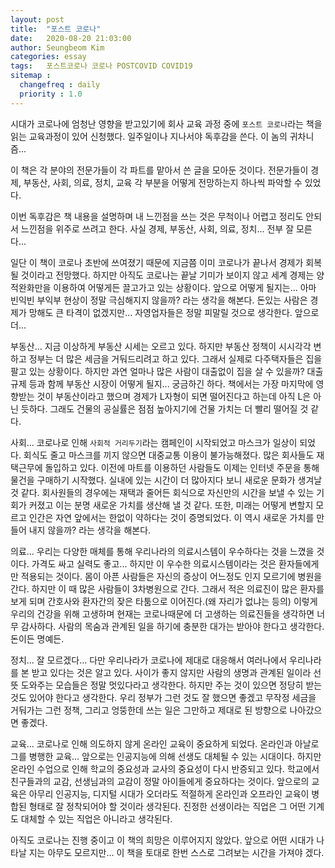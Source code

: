 ```yaml
---
layout: post
title:  "포스트 코로나"
date:   2020-08-20 21:03:00
author: Seungbeom Kim
categories: essay
tags:	포스트코로나 코로나 POSTCOVID COVID19
sitemap :
  changefreq : daily
  priority : 1.0
---
```


시대가 코로나에 엄청난 영향을 받고있기에 회사 교육 과정 중에 `포스트 코로나`라는 책을 읽는 교육과정이 있어 신청했다. 일주일이나 지나서야 독후감을 쓴다. 이 놈의 귀차니즘...

이 책은 각 분야의 전문가들이 각 파트를 맡아서 쓴 글을 모아둔 것이다. 전문가들이 경제, 부동산, 사회, 의료, 정치, 교육 각 부분을 어떻게 전망하는지 하나씩 파악할 수 있었다.

이번 독후감은 책 내용을 설명하며 내 느낀점을 쓰는 것은 무척이나 어렵고 정리도 안되서 느낀점을 위주로 쓰려고 한다. 사실 경제, 부동산, 사회, 의료, 정치... 전부 잘 모른다...

일단 이 책이 코로나 초반에 쓰여졌기 때문에 지금쯤 이미 코로나가 끝나서 경제가 회복될 것이라고 전망했다. 하지만 아직도 코로나는 끝날 기미가 보이지 않고 세계 경제는 양적완화만을 이용하여 어떻게든 끌고가고 있는 상황이다. 앞으로 어떻게 될지는... 아마 빈익빈 부익부 현상이 정말 극심해지지 않을까? 라는 생각을 해본다. 돈있는 사람은 경제가 망해도 큰 타격이 없겠지만... 자영업자들은 정말 피말릴 것으로 생각한다. 앞으로 더...

부동산... 지금 이상하게 부동산 시세는 오르고 있다. 하지만 부동산 정책이 시시각각 변하고 정부는 더 많은 세금을 거둬드리려고 하고 있다. 그래서 실제로 다주택자들은 집을 팔고 있는 상황이다. 하지만 과연 얼마나 많은 사람이 대출없이 집을 살 수 있을까? 대출규제 등과 함께 부동산 시장이 어떻게 될지... 궁금하긴 하다. 책에서는 가장 마지막에 영향받는 것이 부동산이라고 했으며 경제가 L자형이 되면 떨어진다고 하는데 아직 L은 아닌 듯하다. 그래도 건물의 공실률은 점점 높아지기에 건물 가치는 더 빨리 떨어질 것 같다.

사회... 코로나로 인해 `사회적 거리두기`라는 캠페인이 시작되었고 마스크가 일상이 되었다. 회식도 줄고 마스크를 끼지 않으면 대중교통 이용이 불가능해졌다. 많은 회사들도 재택근무에 돌입하고 있다. 이전에 마트를 이용하던 사람들도 이제는 인터넷 주문을 통해 물건을 구매하기 시작했다. 실내에 있는 시간이 더 많아지다 보니 새로운 문화가 생겨날 것 같다. 회사원들의 경우에는 재택과 줄어든 회식으로 자신만의 시간을 보낼 수 있는 기회가 커졌고 이는 분명 새로운 가치를 생산해 낼 것 같다. 또한, 미래는 어떻게 변할지 모르고 인간은 자연 앞에서는 한없이 약하다는 것이 증명되었다. 이 역시 새로운 가치를 만들어 내지 않을까? 라는 생각을 해본다.

의료... 우리는 다양한 매체를 통해 우리나라의 의료시스템이 우수하다는 것을 느꼈을 것이다. 가격도 싸고 실력도 좋고... 하지만 이 우수한 의료시스템이라는 것은 환자들에게만 적용되는 것이다. 몸이 아픈 사람들은 자신의 증상이 어느정도 인지 모르기에 병원을 간다. 하지만 이 때 많은 사람들이 3차병원으로 간다. 그래서 적은 의료진이 많은 환자를 보게 되며 간호사와 환자간의 잦은 타툼으로 이어진다.(왜 자리가 없냐는 등의) 이렇게 우리의 건강을 위해 고생하며 현재는 코로나때문에 더 고생하는 의료진들을 생각하면 너무 감사하다. 사람의 목숨과 관계된 일을 하기에 충분한 대가는 받아야 한다고 생각한다. 돈이든 명예든.

정치... 잘 모르겠다... 다만 우리나라가 코로나에 제대로 대응해서 여러나에서 우리나라를 본 받고 있다는 것은 알고 있다. 사이가 좋지 않지만 사람의 생명과 관계된 일이라 선뜻 도와주는 모습들은 정말 멋있다라고 생각한다. 하지만 주는 것이 있으면 정당히 받는 것도 있어야 한다고 생각한다. 우리 정부가 그런 것도 잘 했으면 좋겠고 무작정 세금을 거둬가는 그런 정책, 그리고 엉뚱한데 쓰는 일은 그만하고 제대로 된 방향으로 나아갔으면 좋겠다.

교육... 코로나로 인해 의도하지 않게 온라인 교육이 중요하게 되었다. 온라인과 아날로그를 병행한 교육... 앞으로는 인공지능에 의해 선생도 대체될 수 있는 시대이다. 하지만 온라인 수업으로 인해 학교의 중요성과 교사의 중요성이 다시 반증되고 있다. 학교에서 친구들과의 교감, 선생님과의 교감이 정말 아이들에게 중요하다는 것이다. 앞으로의 교육은 아무리 인공지능, 디지털 시대가 오더라도 적절하게 온라인과 오프라인 교육이 병합된 형태로 잘 정착되어야 할 것이라 생각된다. 진정한 선생이라는 직업은 그 어떤 기계도 대체할 수 있는 직업은 아니라고 생각된다.

아직도 코로나는 진행 중이고 이 책의 희망은 이루어지지 않았다. 앞으로 어떤 시대가 나타날 지는 아무도 모르지만... 이 책을 토대로 한번 스스로 그려보는 시간을 가져야 겠다.

